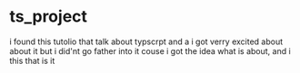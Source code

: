 # ts_project

i found this tutolio that talk about typscrpt and a i got verry excited about about it 
but i did'nt go father into it couse i got the idea what is about, and i this that is it 